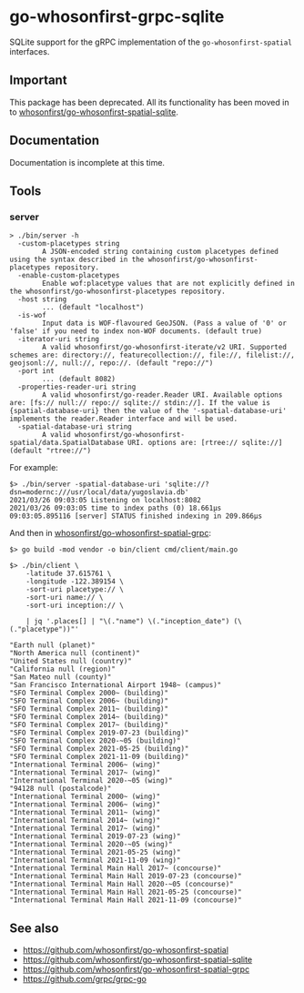 # go-whosonfirst-grpc-sqlite

SQLite support for the gRPC implementation of the `go-whosonfirst-spatial` interfaces.

## Important

This package has been deprecated. All its functionality has been moved in to [whosonfirst/go-whosonfirst-spatial-sqlite](https://github.com/whosonfirst/go-whosonfirst-spatial-sqlite).

## Documentation

Documentation is incomplete at this time.

## Tools

### server

```
> ./bin/server -h
  -custom-placetypes string
    	A JSON-encoded string containing custom placetypes defined using the syntax described in the whosonfirst/go-whosonfirst-placetypes repository.
  -enable-custom-placetypes
    	Enable wof:placetype values that are not explicitly defined in the whosonfirst/go-whosonfirst-placetypes repository.
  -host string
    	... (default "localhost")
  -is-wof
    	Input data is WOF-flavoured GeoJSON. (Pass a value of '0' or 'false' if you need to index non-WOF documents. (default true)
  -iterator-uri string
    	A valid whosonfirst/go-whosonfirst-iterate/v2 URI. Supported schemes are: directory://, featurecollection://, file://, filelist://, geojsonl://, null://, repo://. (default "repo://")
  -port int
    	... (default 8082)
  -properties-reader-uri string
    	A valid whosonfirst/go-reader.Reader URI. Available options are: [fs:// null:// repo:// sqlite:// stdin://]. If the value is {spatial-database-uri} then the value of the '-spatial-database-uri' implements the reader.Reader interface and will be used.
  -spatial-database-uri string
    	A valid whosonfirst/go-whosonfirst-spatial/data.SpatialDatabase URI. options are: [rtree:// sqlite://] (default "rtree://")
```

For example:

```
$> ./bin/server -spatial-database-uri 'sqlite://?dsn=modernc:///usr/local/data/yugoslavia.db'
2021/03/26 09:03:05 Listening on localhost:8082
2021/03/26 09:03:05 time to index paths (0) 18.661µs
09:03:05.895116 [server] STATUS finished indexing in 209.866µs
```

And then in [whosonfirst/go-whosonfirst-spatial-grpc](https://github.com/whosonfirst/go-whosonfirst-spatial-grpc):

```
$> go build -mod vendor -o bin/client cmd/client/main.go

$> ./bin/client \
	-latitude 37.615761 \
	-longitude -122.389154 \
	-sort-uri placetype:// \
	-sort-uri name:// \
	-sort-uri inception:// \

	| jq '.places[] | "\(."name") \(."inception_date") (\(."placetype"))"'
	
"Earth null (planet)"
"North America null (continent)"
"United States null (country)"
"California null (region)"
"San Mateo null (county)"
"San Francisco International Airport 1948~ (campus)"
"SFO Terminal Complex 2000~ (building)"
"SFO Terminal Complex 2006~ (building)"
"SFO Terminal Complex 2011~ (building)"
"SFO Terminal Complex 2014~ (building)"
"SFO Terminal Complex 2017~ (building)"
"SFO Terminal Complex 2019-07-23 (building)"
"SFO Terminal Complex 2020-~05 (building)"
"SFO Terminal Complex 2021-05-25 (building)"
"SFO Terminal Complex 2021-11-09 (building)"
"International Terminal 2006~ (wing)"
"International Terminal 2017~ (wing)"
"International Terminal 2020-~05 (wing)"
"94128 null (postalcode)"
"International Terminal 2000~ (wing)"
"International Terminal 2006~ (wing)"
"International Terminal 2011~ (wing)"
"International Terminal 2014~ (wing)"
"International Terminal 2017~ (wing)"
"International Terminal 2019-07-23 (wing)"
"International Terminal 2020-~05 (wing)"
"International Terminal 2021-05-25 (wing)"
"International Terminal 2021-11-09 (wing)"
"International Terminal Main Hall 2017~ (concourse)"
"International Terminal Main Hall 2019-07-23 (concourse)"
"International Terminal Main Hall 2020-~05 (concourse)"
"International Terminal Main Hall 2021-05-25 (concourse)"
"International Terminal Main Hall 2021-11-09 (concourse)"
```

## See also

* https://github.com/whosonfirst/go-whosonfirst-spatial
* https://github.com/whosonfirst/go-whosonfirst-spatial-sqlite
* https://github.com/whosonfirst/go-whosonfirst-spatial-grpc
* https://github.com/grpc/grpc-go
